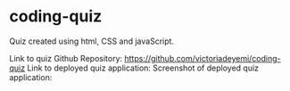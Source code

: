 # coding-quiz
Quiz created using html, CSS and javaScript.




Link to quiz Github Repository: https://github.com/victoriadeyemi/coding-quiz
Link to deployed quiz application: 
Screenshot of deployed quiz application: 
